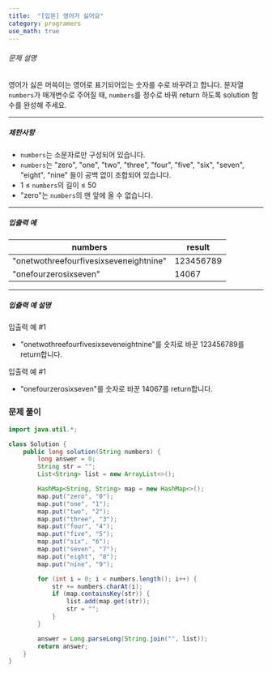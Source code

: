 ```yaml
---
title:  "[입문] 영어가 싫어요"
category: programers
use_math: true
---
```




###### 문제 설명

영어가 싫은 머쓱이는 영어로 표기되어있는 숫자를 수로 바꾸려고 합니다. 문자열 `numbers`가 매개변수로 주어질 때, `numbers`를 정수로 바꿔 return 하도록 solution 함수를 완성해 주세요.

------

##### 제한사항

- `numbers`는 소문자로만 구성되어 있습니다.
- `numbers`는 "zero", "one", "two", "three", "four", "five", "six", "seven", "eight", "nine" 들이 공백 없이 조합되어 있습니다.
- 1 ≤ `numbers`의 길이 ≤ 50
- "zero"는 `numbers`의 맨 앞에 올 수 없습니다.

------

##### 입출력 예

| numbers                                | result    |
| -------------------------------------- | --------- |
| "onetwothreefourfivesixseveneightnine" | 123456789 |
| "onefourzerosixseven"                  | 14067     |

------

##### 입출력 예 설명

입출력 예 #1

- "onetwothreefourfivesixseveneightnine"를 숫자로 바꾼 123456789를 return합니다.

입출력 예 #1

- "onefourzerosixseven"를 숫자로 바꾼 14067를 return합니다.



### 문제 풀이 

```java
import java.util.*;

class Solution {
    public long solution(String numbers) {
        long answer = 0;
        String str = "";
        List<String> list = new ArrayList<>();

        HashMap<String, String> map = new HashMap<>();
        map.put("zero", "0");
        map.put("one", "1");
        map.put("two", "2");
        map.put("three", "3");
        map.put("four", "4");
        map.put("five", "5");
        map.put("six", "6");
        map.put("seven", "7");
        map.put("eight", "8");
        map.put("nine", "9");

        for (int i = 0; i < numbers.length(); i++) {
            str += numbers.charAt(i);
            if (map.containsKey(str)) {
                list.add(map.get(str));
                str = "";
            }
        }

        answer = Long.parseLong(String.join("", list));
        return answer;
    }
}
```





